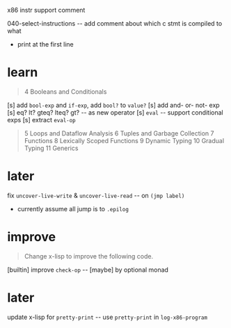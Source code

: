 x86 instr support comment

040-select-instructions -- add comment about which c stmt is compiled to what

- print at the first line

# learn

> 4 Booleans and Conditionals

[s] add `bool-exp` and `if-exp`, add `bool?` to `value?`
[s] add and- or- not- exp
[s] eq? lt? gteq? lteq? gt? -- as new operator
[s] `eval` -- support conditional exps
[s] extract `eval-op`

> 5 Loops and Dataflow Analysis
> 6 Tuples and Garbage Collection
> 7 Functions
> 8 Lexically Scoped Functions
> 9 Dynamic Typing
> 10 Gradual Typing
> 11 Generics

# later

fix `uncover-live-write` & `uncover-live-read` -- on `(jmp label)`

- currently assume all jump is to `.epilog`

# improve

> Change x-lisp to improve the following code.

[builtin] improve `check-op` -- [maybe] by optional monad

# later

update x-lisp for `pretty-print` -- use `pretty-print` in `log-x86-program`
